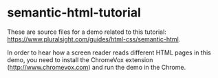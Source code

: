 # semantic-html-tutorial

These are source files for a demo related to this tutorial: https://www.pluralsight.com/guides/html-css/semantic-html.

In order to hear how a screen reader reads different HTML pages in this demo, you need to install the ChromeVox extension (http://www.chromevox.com) and run the demo in the Chrome.
